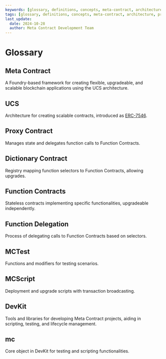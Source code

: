 ```yaml
---
keywords: [glossary, definitions, concepts, meta-contract, architecture, proxy, dictionary, function-contracts, upgradeability, cloneability, ucs]
tags: [glossary, definitions, concepts, meta-contract, architecture, proxy, dictionary, function-contracts, upgradeability, cloneability, ucs]
last_update:
  date: 2024-10-28
  author: Meta Contract Development Team
---
```


# Glossary

## Meta Contract

A Foundry-based framework for creating flexible, upgradeable, and scalable blockchain applications using the UCS architecture.

## UCS

Architecture for creating scalable contracts, introduced as [ERC-7546](https://eips.ethereum.org/EIPS/eip-7546).

## Proxy Contract

Manages state and delegates function calls to Function Contracts.

## Dictionary Contract

Registry mapping function selectors to Function Contracts, allowing upgrades.

## Function Contracts

Stateless contracts implementing specific functionalities, upgradeable independently.

## Function Delegation

Process of delegating calls to Function Contracts based on selectors.

## MCTest

Functions and modifiers for testing scenarios.

## MCScript

Deployment and upgrade scripts with transaction broadcasting.

## DevKit

Tools and libraries for developing Meta Contract projects, aiding in scripting, testing, and lifecycle management.

## mc

Core object in DevKit for testing and scripting functionalities.
